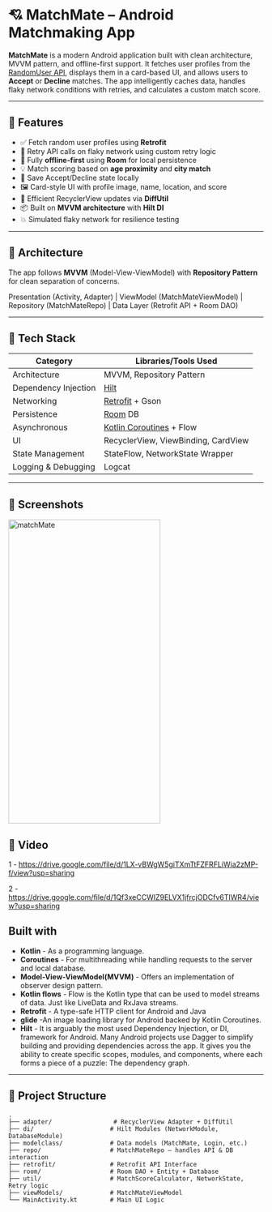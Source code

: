 # 💘 MatchMate – Android Matchmaking App

**MatchMate** is a modern Android application built with clean architecture, MVVM pattern, and offline-first support. It fetches user profiles from the [RandomUser API](https://randomuser.me/), displays them in a card-based UI, and allows users to **Accept** or **Decline** matches. The app intelligently caches data, handles flaky network conditions with retries, and calculates a custom match score.

---

## 🚀 Features

- ✅ Fetch random user profiles using **Retrofit**
- 🔁 Retry API calls on flaky network using custom retry logic
- 📶 Fully **offline-first** using **Room** for local persistence
- 💡 Match scoring based on **age proximity** and **city match**
- 💾 Save Accept/Decline state locally
- 🖼️ Card-style UI with profile image, name, location, and score
- 🧠 Efficient RecyclerView updates via **DiffUtil**
- 📦 Built on **MVVM architecture** with **Hilt DI**
- 💥 Simulated flaky network for resilience testing

---

## 🧱 Architecture

The app follows **MVVM** (Model-View-ViewModel) with **Repository Pattern** for clean separation of concerns.

Presentation (Activity, Adapter)
|
ViewModel (MatchMateViewModel)
|
Repository (MatchMateRepo)
|
Data Layer (Retrofit API + Room DAO)


---

## 🧰 Tech Stack

| Category              | Libraries/Tools Used                                  |
|-----------------------|--------------------------------------------------------|
| Architecture          | MVVM, Repository Pattern                               |
| Dependency Injection  | [Hilt](https://developer.android.com/training/dependency-injection/hilt-android) |
| Networking            | [Retrofit](https://square.github.io/retrofit/) + Gson |
| Persistence           | [Room](https://developer.android.com/training/data-storage/room) DB |
| Asynchronous          | [Kotlin Coroutines](https://developer.android.com/kotlin/coroutines) + Flow |
| UI                    | RecyclerView, ViewBinding, CardView                   |
| State Management      | StateFlow, NetworkState Wrapper                        |
| Logging & Debugging   | Logcat                                                 |

---

## 📸 Screenshots
<img src="https://github.com/user-attachments/assets/4998d101-d304-46d7-a303-0fce956602de" alt="matchMate" width="300" height="600" />

## 📸 Video
1 - https://drive.google.com/file/d/1LX-vBWgW5giTXmTtFZFRFLiWia2zMP-f/view?usp=sharing

2 - https://drive.google.com/file/d/1Qf3xeCCWIZ9ELVX1jfrcjODCfv6TIWR4/view?usp=sharing


## Built with

- **Kotlin** - As a programming language.
- **Coroutines** - For multithreading while handling requests to the server and local database.
- **Model-View-ViewModel(MVVM)** - Offers an implementation of observer design pattern.
- **Kotlin flows** - Flow is the Kotlin type that can be used to model streams of data. Just like LiveData and RxJava streams.
- **Retrofit** - A type-safe HTTP client for Android and Java
- **glide** -An image loading library for Android backed by Kotlin Coroutines.
- **Hilt** - It is arguably the most used Dependency Injection, or DI, framework for Android. Many Android projects use Dagger to simplify building and providing dependencies across the app. It gives you the ability to create specific scopes, modules, and components, where each forms a piece of a puzzle: The dependency graph.


---

## 📂 Project Structure

```text
.
├── adapter/                 # RecyclerView Adapter + DiffUtil
├── di/                     # Hilt Modules (NetworkModule, DatabaseModule)
├── modelclass/             # Data models (MatchMate, Login, etc.)
├── repo/                   # MatchMateRepo – handles API & DB interaction
├── retrofit/               # Retrofit API Interface
├── room/                   # Room DAO + Entity + Database
├── util/                   # MatchScoreCalculator, NetworkState, Retry logic
├── viewModels/             # MatchMateViewModel
└── MainActivity.kt         # Main UI Logic
